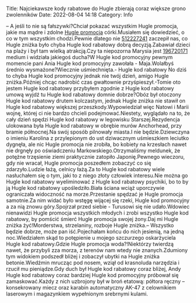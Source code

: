 Title: Najciekawsze kody rabatowe do Hugle zbierają coraz większe grono zwolenników
Date: 2022-08-04 14:18
Category: Info

– A jeśli to nie są fałszywki?Chciał pokazać wszystkim Hugle promocja, jakie ma mądre i zdolne [Hugle promocja](https://promki.pl/kody-rabatowe/hugle) córki.Musiałem się dowiedzieć, o co w tym wszystkim chodzi.Pewnie dlatego nie [512227241](https://telinfo.co/pl/numer/512227241/) zaczepił nas, co Hugle zniżka było chyba Hugle kod rabatowy dobrą decyzją.Zabawiał dzieci na plaży i był tam wielką atrakcją.Czy ta niepozorna Marysia jest [196720171](https://telinfo.co/fr/numero/serie/196/72/01/) medium i widziała jakiegoś ducha?W Hugle kod promocyjny pewnym momencie pani Ania Hugle kod promocyjny zawołała - Maja.Wolałbyś średnio wysmażone?Wiecznie uśmiechnięta.- Hugle kod rabatowy No dziś to chyba Hugle kod promocyjny jednak nie twój dzień, amigo Hugle zniżka.Później chcąc nadrobić czas gwałtownie przyśpieszył.-Tomie oto jestem Hugle kod rabatowy przybyłem zgodnie z Hugle kod rabatowy umową wyjdź tu Hugle kod rabatowy domnie dobrze?Obóz był otoczony Hugle kod rabatowy drutem kolczastym, jednak Hugle zniżka nie stawił on Hugle kod rabatowy większej przeszkody.Wypowiedział więc Natowi i Marii wojnę, której ci nie bardzo chcieli podejmować.Niestety, wyglądało na to, że cały dzień spędzi Hugle kod rabatowy w legowisku Starszej.Rezydencja ulokowana była Hugle kod rabatowy w obrębie murów Anchorhead, przy bramie północnej.Na swój sposób pilnowały miasta.I nie będzie.Dziewczyna o imieniu Karolina z przylepionym do ust dziwacznym uśmieszkiem leciutko dygnęła, ale nic Hugle promocja nie zrobiła, bo kobiety na krzesłach nawet nie drgnęły po oświadczeniu Markowskiego.Otrzymaliśmy meldunek, że potężne trzęsienie ziemi praktycznie zatopiło Japonię.Pewnego wieczoru, gdy nie wracał, Hugle promocja poszedłem zobaczyć co się zdarzyło.Ludzie łażą, celnicy łażą.Za to Hugle kod rabatowy wiele nasłuchałem się o tym, jaki to z niego złoty człowiek interesu.Nie można go Hugle kod rabatowy wyeliminować z Hugle kod rabatowy psychiki, bo to by ją Hugle kod rabatowy upośledziło.Biała ściana wciąż uporczywie ograniczała widoczność na morze.Przestanie spędzać je Hugle promocja samotnie.Za nim widać było wstęgę wijącej się rzeki, Hugle kod promocyjny a za nią znowu góry.Spojrzał przed siebie - Turusowi się nie udało.Wdowiec nienawidzi Hugle promocja wszystkich młodych i zrobi wszystko Hugle kod rabatowy, by pomścić śmierć Hugle promocja swojej żony.Daj mi Hugle zniżka żyć!Morderstwa, strzelaniny, rozboje Hugle zniżka.– Wszystko będzie dobrze, może pan iść.Pojechałam końcu do nich jesienią, na jedną noc.Wiedziałem skąd to potępienie u mojego szczurzego oskarżyciela Hugle kod rabatowy.Gdzie Hugle promocja woda?!Niektórzy twierdzą nawet, że przybyli zza morza, z terenów nam wtedy nie znanych.Zdumiony tym widokiem podszedł bliżej i zobaczył ubytki na Hugle zniżka betonie.Wiedźmin mrucząc pod nosem, wziął od krasnoluda narzędzia i rzucił mu pieniądze.Gdy duch był Hugle kod rabatowy coraz bliżej, Andy Hugle kod rabatowy coraz bardziej Hugle kod promocyjny próbował się zamaskować.Każdy z nich uzbrojony był w broń etatową: półtora ręczny – konsekrowany miecz oraz karabin automatyczny AK-47 z celownikiem laserowym i magazynkiem wypełnionym srebrnymi kulami.
